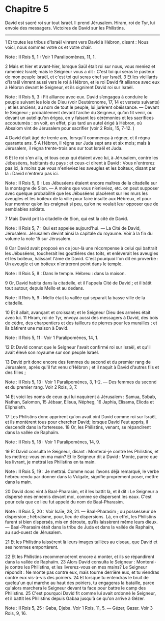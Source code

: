 # Chapitre 5

David est sacré roi sur tout Israël.
Il prend Jérusalem.
Hiram, roi de Tyr, lui envoie des messagers.
Victoires de David sur les Philistins.

***

1 Et toutes les tribus d'Israël vinrent vers David à Hébron, disant : Nous voici, nous sommes votre os et votre chair.

<span class="bible-note">Note : </span> II Rois 5, 1 : Voir 1 Paralipomènes, 11, 1.

2 Mais et hier et avant-hier, lorsque Saül était roi sur nous, vous meniez et rameniez Israël; mais le Seigneur vous a dit : C'est toi qui seras le pasteur de mon peuple Israël, et c'est toi qui seras chef sur Israël. 3 Et les vieillards d'Israël vinrent aussi vers le roi à Hébron, et le roi David fit alliance avec eux à Hébron devant le Seigneur, et ils oignirent David roi sur Israël.

<span class="bible-note">Note : </span> II Rois 5, 3 : Fit alliance avec eux. David s’engagea à conduire le peuple suivant les lois de Dieu (voir Deutéronome, 17, 14 et versets suivants) ; et les anciens, au nom de tout le peuple, lui jurèrent obéissance. ― Devant le Seigneur ; probablement devant l’arche du Seigneur, qu’on fit venir, ou devant un autel qu’on érigea, en y faisant les cérémonies et les sacrifices accoutumés : on voit, en effet, plus tard un autel érigé à Hébron, où Absalom vint de Jérusalem pour sacrifier (voir 2 Rois, 15, 7-12. )


4 David était âgé de trente ans, lorsqu'il commença à régner, et il régna quarante ans. 5 A Hébron, il régna sur Juda sept ans et six mois; mais à Jérusalem, il régna trente-trois ans sur tout Israël et Juda.


6 Et le roi s'en alla, et tous ceux qui étaient avec lui, à Jérusalem, contre les Jébuséens, habitants du pays : et ceux-ci dirent à David : Vous n'entrerez pas ici, à moins que vous n'enleviez les aveugles et les boiteux, disant par là : David n'entrera pas ici.

<span class="bible-note">Note : </span> II Rois 5, 6 : Les Jébuséens étaient encore maîtres de la citadelle sur la montagne de Sion. ― A moins que vous n’enleviez, etc. on peut supposer avec quelque probabilité que les Jébuséens placèrent sur les murs les aveugles et les boiteux de la ville pour faire insulte aux Hébreux, et pour leur montrer qu’on les craignait si peu, qu’on ne voulait leur opposer que de semblables soldats.


7 Mais David prit la citadelle de Sion, qui est la cité de David.

<span class="bible-note">Note : </span> II Rois 5, 7 : Qui est appelée aujourd’hui. ― La Cité de David, Jérusalem. Jérusalem devint ainsi la capitale du royaume. Voir à la fin du volume la note 15 sur Jérusalem.

8 Car David avait proposé en ce jour-là une récompense à celui qui battrait les Jébuséens, toucherait les gouttières des toits, et enlèverait les aveugles et les boiteux, haïssant l'âme de David. C'est pourquoi l'on dit en proverbe : Un aveugle et un boiteux n'entreront point dans le temple.

<span class="bible-note">Note : </span> II Rois 5, 8 : Dans le temple. Hébreu : dans la maison.


9 Or, David habita dans la citadelle, et il l'appela Cité de David ; et il bâtit tout autour, depuis Mello et au dedans.

<span class="bible-note">Note : </span> II Rois 5, 9 : Mello était la vallée qui séparait la basse ville de la citadelle.


10 Et il allait, avançant et croissant; et le Seigneur Dieu des armées était avec lui. 11 Hiram, roi de Tyr, envoya aussi des messagers à David, des bois de cèdre, des charpentiers et des tailleurs de pierres pour les murailles ; et ils bâtirent une maison à David.

<span class="bible-note">Note : </span> II Rois 5, 11 : Voir 1 Paralipomènes, 14, 1.

12 Et David connut que le Seigneur l'avait confirmé roi sur Israël, et qu'il avait élevé son royaume sur son peuple Israël.


13 David prit donc encore des femmes du second et du premier rang de Jérusalem, après qu'il fut venu d'Hébron ; et il naquit à David d'autres fils et des filles ;

<span class="bible-note">Note : </span> II Rois 5, 13 : Voir 1 Paralipomènes, 3, 1-2. ― Des femmes du second et du premier rang. Voir 2 Rois, 3, 7.

14 Et voici les noms de ceux qui lui naquirent à Jérusalem : Samua, Sobab, Nathan, Salomon, 15 Jébaar, Elisua, Népheg, 16 Japhia, Elisama, Elioda et Eliphaleth.


17 Les Philistins donc apprirent qu'on avait oint David comme roi sur Israël, et ils montèrent tous pour chercher David; lorsque David l'eut appris, il descendit dans la forteresse. 18 Or, les Philistins, venant, se répandirent dans la vallée de Raphaïm.

<span class="bible-note">Note : </span> II Rois 5, 18 : Voir 1 Paralipomènes, 14, 9.

19 Et David consulta le Seigneur, disant : Monterai-je contre les Philistins, et les mettrez-vous en ma main? Et le Seigneur dit à David : Monte, parce que les livrant, je mettrai les Philistins en ta main.

<span class="bible-note">Note : </span> II Rois 5, 19 : Je mettrai. Comme nous l’avons déjà remarqué, le verbe hébreu rendu par donner dans la Vulgate, signifie proprement poser, mettre dans la main.

20 David donc vint à Baal-Pharasim, et il les battit là, et il dit : Le Seigneur a dispersé mes ennemis devant moi, comme se dispersent les eaux. C'est pour cela que ce lieu fut appelé du nom de Baal-Pharasim.

<span class="bible-note">Note : </span> II Rois 5, 20 : Voir Isaïe, 28, 21. ― Baal-Pharasim ; ou possesseur de dispersion ; hébraïsme, pour, lieu de dispersions. Là, en effet, les Philistins furent si bien dispersés, mis en déroute, qu’ils laissèrent même leurs dieux. ― Baal-Pharasim était dans la tribu de Juda et dans la vallée de Raphaïm, au sud-ouest de Jérusalem.

21 Et les Philistins laissèrent là leurs images taillées au ciseau, que David et ses hommes emportèrent.


22 Et les Philistins recommencèrent encore à monter, et ils se répandirent dans la vallée de Raphaïm. 23 Alors David consulta le Seigneur : Monterai-je contre les Philistins, et les livrerez-vous en mes mains? Le Seigneur répondit : Ne monte pas contre eux, mais tourne derrière eux, et tu viendras contre eux vis-à-vis des poiriers. 24 Et lorsque tu entendras le bruit de quelqu'un qui marche au haut des poiriers, tu engageras la bataille, parce qu'alors marchera le Seigneur devant ta face pour battre le camp des Philistins. 25 C'est pourquoi David fit comme lui avait ordonné le Seigneur, et il battit les Philistins depuis Gabaa jusqu'à ce qu'on arrive à Gézer.

<span class="bible-note">Note : </span> II Rois 5, 25 : Gaba, Djeba. Voir 1 Rois, 11, 5. ― Gézer, Gazer. Voir 3 Rois, 9, 16.


